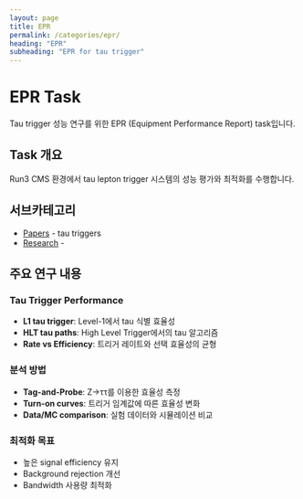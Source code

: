 ```yaml
---
layout: page
title: EPR
permalink: /categories/epr/
heading: "EPR"
subheading: "EPR for tau trigger"
---
```


# EPR Task

Tau trigger 성능 연구를 위한 EPR (Equipment Performance Report) task입니다.

## Task 개요
Run3 CMS 환경에서 tau lepton trigger 시스템의 성능 평가와 최적화를 수행합니다.

## 서브카테고리
- [Papers](/categories/epr/tautrigger/) - tau triggers
- [Research](/categories/epr/research/) - 

## 주요 연구 내용
### Tau Trigger Performance
- **L1 tau trigger**: Level-1에서 tau 식별 효율성
- **HLT tau paths**: High Level Trigger에서의 tau 알고리즘
- **Rate vs Efficiency**: 트리거 레이트와 선택 효율성의 균형

### 분석 방법
- **Tag-and-Probe**: Z→ττ를 이용한 효율성 측정
- **Turn-on curves**: 트리거 임계값에 따른 효율성 변화
- **Data/MC comparison**: 실험 데이터와 시뮬레이션 비교

### 최적화 목표
- 높은 signal efficiency 유지
- Background rejection 개선
- Bandwidth 사용량 최적화 